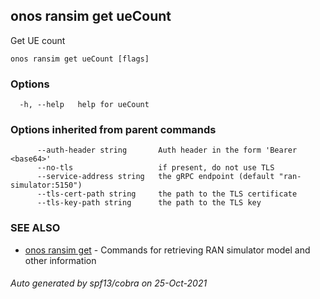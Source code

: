 ## onos ransim get ueCount

Get UE count

```
onos ransim get ueCount [flags]
```

### Options

```
  -h, --help   help for ueCount
```

### Options inherited from parent commands

```
      --auth-header string       Auth header in the form 'Bearer <base64>'
      --no-tls                   if present, do not use TLS
      --service-address string   the gRPC endpoint (default "ran-simulator:5150")
      --tls-cert-path string     the path to the TLS certificate
      --tls-key-path string      the path to the TLS key
```

### SEE ALSO

* [onos ransim get](onos_ransim_get.md)	 - Commands for retrieving RAN simulator model and other information

###### Auto generated by spf13/cobra on 25-Oct-2021
